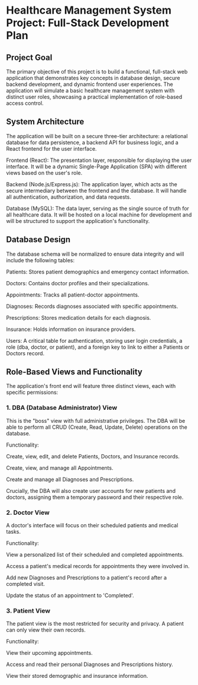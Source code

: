 # Healthcare Management System Project: Full-Stack Development Plan
## Project Goal

The primary objective of this project is to build a functional, full-stack web application that demonstrates key concepts in database design, secure backend development, and dynamic frontend user experiences. The application will simulate a basic healthcare management system with distinct user roles, showcasing a practical implementation of role-based access control.

## System Architecture

The application will be built on a secure three-tier architecture: a relational database for data persistence, a backend API for business logic, and a React frontend for the user interface.

  Frontend (React): The presentation layer, responsible for displaying the user interface. It will be a dynamic Single-Page Application (SPA) with different views based on the user's role.

  Backend (Node.js/Express.js): The application layer, which acts as the secure intermediary between the frontend and the database. It will handle all authentication, authorization, and data requests.

  Database (MySQL): The data layer, serving as the single source of truth for all healthcare data. It will be hosted on a local machine for development and will be structured to support the application's     functionality.

## Database Design

The database schema will be normalized to ensure data integrity and will include the following tables:

  Patients: Stores patient demographics and emergency contact information.

  Doctors: Contains doctor profiles and their specializations.

  Appointments: Tracks all patient-doctor appointments.
  
  Diagnoses: Records diagnoses associated with specific appointments.

  Prescriptions: Stores medication details for each diagnosis.

  Insurance: Holds information on insurance providers.

  Users: A critical table for authentication, storing user login credentials, a role (dba, doctor, or patient), and a foreign key to link to either a Patients or Doctors record.

## Role-Based Views and Functionality

  The application's front end will feature three distinct views, each with specific permissions:

### 1. DBA (Database Administrator) View

  This is the "boss" view with full administrative privileges. The DBA will be able to perform all CRUD (Create, Read, Update, Delete) operations on the database.

  Functionality:

  Create, view, edit, and delete Patients, Doctors, and Insurance records.

  Create, view, and manage all Appointments.

  Create and manage all Diagnoses and Prescriptions.

  Crucially, the DBA will also create user accounts for new patients and doctors, assigning them a temporary password and their respective role.

### 2. Doctor View

  A doctor's interface will focus on their scheduled patients and medical tasks.

  Functionality:

  View a personalized list of their scheduled and completed appointments.

  Access a patient's medical records for appointments they were involved in.

  Add new Diagnoses and Prescriptions to a patient's record after a completed visit.

  Update the status of an appointment to 'Completed'.

### 3. Patient View

  The patient view is the most restricted for security and privacy. A patient can only view their own records.

  Functionality:

  View their upcoming appointments.

  Access and read their personal Diagnoses and Prescriptions history.

  View their stored demographic and insurance information.


